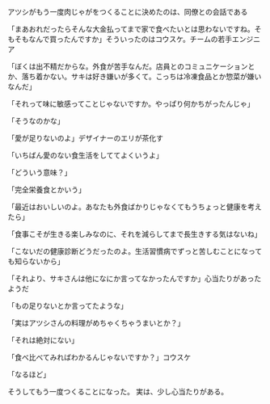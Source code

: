 アツシがもう一度肉じゃがをつくることに決めたのは、同僚との会話である

「まあおれだったらそんな大金払ってまで家で食べたいとは思わないですね。そもそもなんで買ったんですか」そういったのはコウスケ。チームの若手エンジニア

「ぼくは出不精だからな。外食が苦手なんだ。店員とのコミュニケーションとか、落ち着かない。サキは好き嫌いが多くて。こっちは冷凍食品とか惣菜が嫌いなんだ」

「それって味に敏感ってことじゃないですか。やっぱり何かちがったんじゃ」

「そうなのかな」

「愛が足りないのよ」デザイナーのエリが茶化す

「いちばん愛のない食生活をしててよくいうよ」

「どういう意味？」

「完全栄養食とかいう」

「最近はおいしいのよ。あなたも外食ばかりじゃなくてもうちょっと健康を考えたら」

「食事こそが生きる楽しみなのに、それを減らしてまで長生きする気はないね」

「こないだの健康診断どうだったのよ。生活習慣病でずっと苦しむことになっても知らないから」

「それより、サキさんは他になにか言ってなかったんですか」心当たりがあったようだ

「もの足りないとか言ってたような」

「実はアツシさんの料理がめちゃくちゃうまいとか？」

「それは絶対にない」

「食べ比べてみればわかるんじゃないですか？」コウスケ

「なるほど」

そうしてもう一度つくることになった。
実は、少し心当たりがある。
